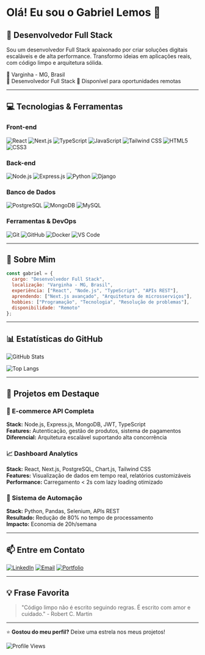 # Olá! Eu sou o Gabriel Lemos 👋

## 🚀 Desenvolvedor Full Stack

Sou um desenvolvedor Full Stack apaixonado por criar soluções digitais escaláveis e de alta performance. Transformo ideias em aplicações reais, com código limpo e arquitetura sólida.

📍 Varginha - MG, Brasil  
💼 Desenvolvedor Full Stack
🎯 Disponível para oportunidades remotas

---

## 💻 Tecnologias & Ferramentas

### Front-end
![React](https://img.shields.io/badge/React-20232A?style=for-the-badge&logo=react&logoColor=61DAFB)
![Next.js](https://img.shields.io/badge/Next.js-000000?style=for-the-badge&logo=next.js&logoColor=white)
![TypeScript](https://img.shields.io/badge/TypeScript-007ACC?style=for-the-badge&logo=typescript&logoColor=white)
![JavaScript](https://img.shields.io/badge/JavaScript-F7DF1E?style=for-the-badge&logo=javascript&logoColor=black)
![Tailwind CSS](https://img.shields.io/badge/Tailwind_CSS-38B2AC?style=for-the-badge&logo=tailwind-css&logoColor=white)
![HTML5](https://img.shields.io/badge/HTML5-E34F26?style=for-the-badge&logo=html5&logoColor=white)
![CSS3](https://img.shields.io/badge/CSS3-1572B6?style=for-the-badge&logo=css3&logoColor=white)

### Back-end
![Node.js](https://img.shields.io/badge/Node.js-43853D?style=for-the-badge&logo=node.js&logoColor=white)
![Express.js](https://img.shields.io/badge/Express.js-404D59?style=for-the-badge&logo=express&logoColor=white)
![Python](https://img.shields.io/badge/Python-3776AB?style=for-the-badge&logo=python&logoColor=white)
![Django](https://img.shields.io/badge/Django-092E20?style=for-the-badge&logo=django&logoColor=white)

### Banco de Dados
![PostgreSQL](https://img.shields.io/badge/PostgreSQL-316192?style=for-the-badge&logo=postgresql&logoColor=white)
![MongoDB](https://img.shields.io/badge/MongoDB-4EA94B?style=for-the-badge&logo=mongodb&logoColor=white)
![MySQL](https://img.shields.io/badge/MySQL-005C84?style=for-the-badge&logo=mysql&logoColor=white)

### Ferramentas & DevOps
![Git](https://img.shields.io/badge/Git-F05032?style=for-the-badge&logo=git&logoColor=white)
![GitHub](https://img.shields.io/badge/GitHub-100000?style=for-the-badge&logo=github&logoColor=white)
![Docker](https://img.shields.io/badge/Docker-2496ED?style=for-the-badge&logo=docker&logoColor=white)
![VS Code](https://img.shields.io/badge/VS_Code-007ACC?style=for-the-badge&logo=visual-studio-code&logoColor=white)

---

## 🎯 Sobre Mim

```javascript
const gabriel = {
  cargo: "Desenvolvedor Full Stack",
  localização: "Varginha - MG, Brasil",
  experiência: ["React", "Node.js", "TypeScript", "APIs REST"],
  aprendendo: ["Next.js avançado", "Arquitetura de microsserviços"],
  hobbies: ["Programação", "Tecnologia", "Resolução de problemas"],
  disponibilidade: "Remoto"
};
```

---

## 📊 Estatísticas do GitHub

![GitHub Stats](https://github-readme-stats.vercel.app/api?username=Gabrieldsl96&show_icons=true&theme=tokyonight&hide_border=true&count_private=true)

![Top Langs](https://github-readme-stats.vercel.app/api/top-langs/?username=Gabrieldsl96&layout=compact&theme=tokyonight&hide_border=true)

---

## 🚀 Projetos em Destaque

### 🛒 E-commerce API Completa
**Stack:** Node.js, Express.js, MongoDB, JWT, TypeScript  
**Features:** Autenticação, gestão de produtos, sistema de pagamentos  
**Diferencial:** Arquitetura escalável suportando alta concorrência

### 📈 Dashboard Analytics
**Stack:** React, Next.js, PostgreSQL, Chart.js, Tailwind CSS  
**Features:** Visualização de dados em tempo real, relatórios customizáveis  
**Performance:** Carregamento < 2s com lazy loading otimizado

### 🤖 Sistema de Automação
**Stack:** Python, Pandas, Selenium, APIs REST  
**Resultado:** Redução de 80% no tempo de processamento  
**Impacto:** Economia de 20h/semana

---

## 📫 Entre em Contato

[![LinkedIn](https://img.shields.io/badge/LinkedIn-0077B5?style=for-the-badge&logo=linkedin&logoColor=white)](https://www.linkedin.com/in/gabriel-dasilva-lemos/)
[![Email](https://img.shields.io/badge/Email-D14836?style=for-the-badge&logo=gmail&logoColor=white)](mailto:gabrieldasilvalemos96@gmail.com)
[![Portfolio](https://img.shields.io/badge/Portfolio-000000?style=for-the-badge&logo=About.me&logoColor=white)]([https://seu-portfolio.com](https://github.com/Gabrieldsl96))

---

## 💡 Frase Favorita

> "Código limpo não é escrito seguindo regras. É escrito com amor e cuidado." - Robert C. Martin

---

⭐️ **Gostou do meu perfil?** Deixe uma estrela nos meus projetos!

![Profile Views](https://komarev.com/ghpvc/?username=Gabrieldsl96&color=blueviolet&style=for-the-badge)
